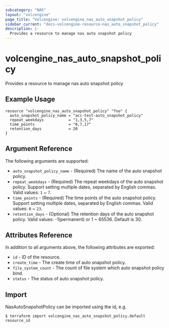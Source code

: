 ```yaml
---
subcategory: "NAS"
layout: "volcengine"
page_title: "Volcengine: volcengine_nas_auto_snapshot_policy"
sidebar_current: "docs-volcengine-resource-nas_auto_snapshot_policy"
description: |-
  Provides a resource to manage nas auto snapshot policy
---
```

# volcengine_nas_auto_snapshot_policy
Provides a resource to manage nas auto snapshot policy
## Example Usage
```hcl
resource "volcengine_nas_auto_snapshot_policy" "foo" {
  auto_snapshot_policy_name = "acc-test-auto_snapshot_policy"
  repeat_weekdays           = "1,3,5,7"
  time_points               = "0,7,17"
  retention_days            = 20
}
```
## Argument Reference
The following arguments are supported:
* `auto_snapshot_policy_name` - (Required) The name of the auto snapshot policy.
* `repeat_weekdays` - (Required) The repeat weekdays of the auto snapshot policy. Support setting multiple dates, separated by English commas. Valid values: `1` ~ `7`.
* `time_points` - (Required) The time points of the auto snapshot policy. Support setting multiple dates, separated by English commas. Valid values: `0` ~ `23`.
* `retention_days` - (Optional) The retention days of the auto snapshot policy. Valid values: -1(permanent) or 1 ~ 65536. Default is 30.

## Attributes Reference
In addition to all arguments above, the following attributes are exported:
* `id` - ID of the resource.
* `create_time` - The create time of auto snapshot policy.
* `file_system_count` - The count of file system which auto snapshot policy bind.
* `status` - The status of auto snapshot policy.


## Import
NasAutoSnapshotPolicy can be imported using the id, e.g.
```
$ terraform import volcengine_nas_auto_snapshot_policy.default resource_id
```


